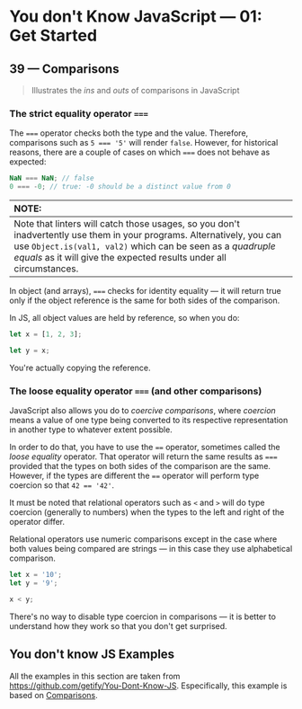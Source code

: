 # You don't Know JavaScript &mdash; 01: Get Started
## 39 &mdash; Comparisons
> Illustrates the *ins* and *outs* of comparisons in JavaScript

### The strict equality operator `===`

The `===` operator checks both the type and the value. Therefore, comparisons such as `5 === '5'` will render `false`. However, for historical reasons, there are a couple of cases on which `===` does not behave as expected:

```javascript
NaN === NaN; // false
0 === -0; // true: -0 should be a distinct value from 0
```

| NOTE: |
| :--- |
| Note that linters will catch those usages, so you don't inadvertently use them in your programs. Alternatively, you can use `Object.is(val1, val2)` which can be seen as a *quadruple equals* as it will give the expected results under all circumstances. |

In object (and arrays), `===` checks for identity equality &mdash; it will return true only if the object reference is the same for both sides of the comparison.

In JS, all object values are held by reference, so when you do:
```javascript
let x = [1, 2, 3];

let y = x;
```

You're actually copying the reference.

### The loose equality operator `===` (and other comparisons)

JavaScript also allows you do to *coercive comparisons*, where *coercion* means a value of one type being converted to its respective representation in another type to whatever extent possible.

In order to do that, you have to use the `==` operator, sometimes called the *loose equality* operator. That operator will return the same results as `===` provided that the types on both sides of the comparison are the same. However, if the types are different the `==` operator will perform type coercion so that `42 == '42'`.

It must be noted that relational operators such as `<` and `>` will do type coercion (generally to numbers) when the types to the left and right of the operator differ.

Relational operators use numeric comparisons except in the case where both values being compared are strings &mdash; in this case they use alphabetical comparison.

```javascript
let x = '10';
let y = '9';

x < y;
```

There's no way to disable type coercion in comparisons &mdash; it is better to understand how they work so that you don't get surprised.

## You don't know JS Examples
All the examples in this section are taken from https://github.com/getify/You-Dont-Know-JS.
Especifically, this example is based on [Comparisons](https://github.com/getify/You-Dont-Know-JS/blob/2nd-ed/get-started/ch2.md#comparisons).

